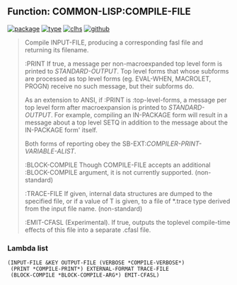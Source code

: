 ## Function: COMMON-LISP:COMPILE-FILE
[![package](https://img.shields.io/badge/Package-COMMON--LISP-5f9ea0.svg?style=social&colorA=999999)](../) [![type](https://img.shields.io/badge/Type-Function-5f9ea0.svg?style=social&colorA=999999)](../#function) [![clhs](https://img.shields.io/badge/CLHS-COMPILE--FILE-5f9ea0.svg?style=social&colorA=999999)](http://www.lispworks.com/documentation/HyperSpec/Body/f_cmp_fi.htm) [![github](https://img.shields.io/badge/GitHub-View_the_source-5f9ea0.svg?style=social&colorA=999999&logo=github)](https://github.com/sbcl/sbcl/blob/master/src/compiler/main.lisp/) 

> Compile INPUT-FILE, producing a corresponding fasl file and
> returning its filename.
> 
> :PRINT
> If true, a message per non-macroexpanded top level form is printed
> to *STANDARD-OUTPUT*. Top level forms that whose subforms are
> processed as top level forms (eg. EVAL-WHEN, MACROLET, PROGN) receive
> no such message, but their subforms do.
> 
> As an extension to ANSI, if :PRINT is :top-level-forms, a message
> per top level form after macroexpansion is printed to *STANDARD-OUTPUT*.
> For example, compiling an IN-PACKAGE form will result in a message about
> a top level SETQ in addition to the message about the IN-PACKAGE form'
> itself.
> 
> Both forms of reporting obey the SB-EXT:*COMPILER-PRINT-VARIABLE-ALIST*.
> 
> :BLOCK-COMPILE
> Though COMPILE-FILE accepts an additional :BLOCK-COMPILE
> argument, it is not currently supported. (non-standard)
> 
> :TRACE-FILE
> If given, internal data structures are dumped to the specified
> file, or if a value of T is given, to a file of *.trace type
> derived from the input file name. (non-standard)
> 
> :EMIT-CFASL
> (Experimental). If true, outputs the toplevel compile-time effects
> of this file into a separate .cfasl file.

### Lambda list
```
(INPUT-FILE &KEY OUTPUT-FILE (VERBOSE *COMPILE-VERBOSE*)
 (PRINT *COMPILE-PRINT*) EXTERNAL-FORMAT TRACE-FILE
 (BLOCK-COMPILE *BLOCK-COMPILE-ARG*) EMIT-CFASL)
```
